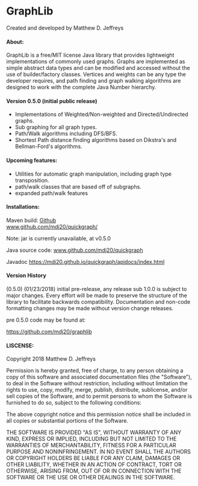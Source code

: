 # GraphLib

Created and developed by Matthew D. Jeffreys


#### About:
GraphLib is a free/MIT license Java library that provides lightweight implementations of commonly used graphs. Graphs are implemented as simple abstract data types and can be modified and accessed without the use of builder/factory classes. 
Vertices and weights can be any type the developer requires, and path finding and graph walking algorithms are designed to work with the complete Java Number hierarchy.

#### Version 0.5.0 (initial public release)

* Implementations of Weighted/Non-weighted and Directed/Undirected graphs.
* Sub graphing for all graph types.
* Path/Walk algorithms including DFS/BFS.
* Shortest Path distance finding algorithms based on Dikstra's and Bellman-Ford's algorithms.

#### Upcoming features:

* Utilities for automatic graph manipulation, including graph type transposition.  
* path/walk classes that are based off of subgraphs. 
* expanded path/walk features 


#### Installations:

Maven build:
[Github]( https://github.com/mdj20/quickgraph )  
www.github.com/mdj20/quickgraph/

Note: jar is currently unavailable, at v0.5.0 

Java source code:
www.github.com/mdj20/quickgraph

Javadoc
https://mdj20.github.io/quickgraph/apidocs/index.html


#### Version History 

(0.5.0) (01/23/2018)
initial pre-release, any release sub 1.0.0 is subject to major changes. Every effort will be made to preserve the structure of the library to facilitate backwards compatibility. Documentation and non-code formatting changes may be made without version change releases.

pre 0.5.0 code may be found at:

[https://github.com/mdj20/graphlib ]( https://github.com/mdj20/graphlib )



#### LISCENSE:

Copyright 2018 Matthew D. Jeffreys

Permission is hereby granted, free of charge, to any person obtaining a copy of this software and associated documentation files (the "Software"), to deal in the Software without restriction, including without limitation the rights to use, copy, modify, merge, publish, distribute, sublicense, and/or sell copies of the Software, and to permit persons to whom the Software is furnished to do so, subject to the following conditions:

The above copyright notice and this permission notice shall be included in all copies or substantial portions of the Software.

THE SOFTWARE IS PROVIDED "AS IS", WITHOUT WARRANTY OF ANY KIND, EXPRESS OR IMPLIED, INCLUDING BUT NOT LIMITED TO THE WARRANTIES OF MERCHANTABILITY, FITNESS FOR A PARTICULAR PURPOSE AND NONINFRINGEMENT. IN NO EVENT SHALL THE AUTHORS OR COPYRIGHT HOLDERS BE LIABLE FOR ANY CLAIM, DAMAGES OR OTHER LIABILITY, WHETHER IN AN ACTION OF CONTRACT, TORT OR OTHERWISE, ARISING FROM, OUT OF OR IN CONNECTION WITH THE SOFTWARE OR THE USE OR OTHER DEALINGS IN THE SOFTWARE.


